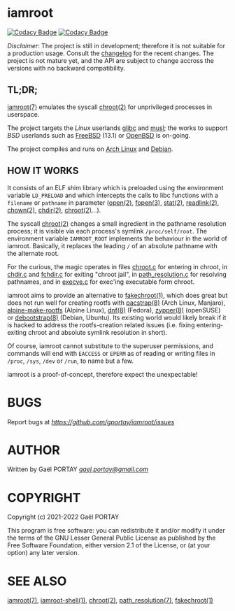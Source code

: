 # iamroot

[![Codacy Badge](https://api.codacy.com/project/badge/Grade/b167e3d1271545d2b6e1a416bcf3d00d)](https://app.codacy.com/gh/gportay/iamroot?utm_source=github.com&utm_medium=referral&utm_content=gportay/iamroot&utm_campaign=Badge_Grade_Settings)
[![Codacy Badge](https://app.codacy.com/project/badge/Coverage/db94176b5c354fe7bbdf93a194064140)](https://www.codacy.com/gh/gportay/iamroot/dashboard?utm_source=github.com&utm_medium=referral&utm_content=gportay/iamroot&utm_campaign=Badge_Coverage)

_Disclaimer_: The project is still in development; therefore it is not suitable
for a production usage. Consult the [changelog] for the recent changes. The
project is not mature yet, and the API are subject to change accross the
versions with no backward compatibility.

## TL;DR;

[iamroot(7)] emulates the syscall [chroot(2)] for unprivileged processes in
userspace.

The project targets the *Linux* userlands [glibc] and [musl]; the works to
support *BSD* userlands such as [FreeBSD] (13.1) or [OpenBSD] is on-going.

The project compiles and runs on [Arch Linux] and [Debian].

## HOW IT WORKS

It consists of an ELF shim library which is preloaded using the environment
variable `LD_PRELOAD` and which intercepts the calls to libc functions with a
`filename` or `pathname` in parameter ([open(2)], [fopen(3)], [stat(2)],
[readlink(2)], [chown(2)], [chdir(2)], [chroot(2)]...).

The syscall [chroot(2)] changes a small ingredient in the pathname resolution
process; it is visible via each process's symlink `/proc/self/root`. The
environment variable `IAMROOT_ROOT` implements the behaviour in the world of
iamroot. Basically, it replaces the leading `/` of an absolute pathname with
the alternate root.

For the curious, the magic operates in files [chroot.c](chroot.c) for entering
in chroot, in [chdir.c](chdir.c) and [fchdir.c](fchdir.c) for exiting "chroot
jail", in [path_resolution.c](path_resolution.c) for resolving pathnames, and
in [execve.c](execve.c) for exec'ing executable form chroot.

iamroot aims to provide an alternative to [fakechroot(1)], which does great but
does not run well for creating rootfs with [pacstrap(8)] (Arch Linux, Manjaro),
[alpine-make-rootfs] (Alpine Linux), [dnf(8)] (Fedora), [zypper(8)] (openSUSE)
or [debootstrap(8)] (Debian, Ubuntu). Its existing world would likely break if
it is hacked to address the rootfs-creation related issues (i.e. fixing
entering-exiting chroot and absolute symlink resolution in short).

Of course, iamroot cannot substitute to the superuser permissions, and commands
will end with `EACCESS` or `EPERM` as of reading or writing files in `/proc`,
`/sys`, `/dev` or `/run`, to name but a few.

iamroot is a proof-of-concept, therefore expect the unexpectable!

# BUGS

Report bugs at *https://github.com/gportay/iamroot/issues*

# AUTHOR

Written by Gaël PORTAY *gael.portay@gmail.com*

# COPYRIGHT

Copyright (c) 2021-2022 Gaël PORTAY

This program is free software: you can redistribute it and/or modify it under
the terms of the GNU Lesser General Public License as published by the Free
Software Foundation, either version 2.1 of the License, or (at your option) any
later version.

# SEE ALSO

[iamroot(7)], [iamroot-shell(1)], [chroot(2)], [path_resolution(7)],
[fakechroot(1)]

[Arch Linux]: https://archlinux.org/
[Debian]: https://www.debian.org/
[FreeBSD]: https://www.freebsd.org/
[OpenBSD]: https://www.openbsd.org/
[alpine-make-rootfs]: https://github.com/alpinelinux/alpine-make-rootfs/blob/master/README.adoc
[changelog]: CHANGELOG.md#unreleased
[chdir(2)]: https://linux.die.net/man/2/chdir
[chown(2)]: https://linux.die.net/man/2/chown
[chroot(2)]: https://linux.die.net/man/2/chroot
[debootstrap(8)]: https://linux.die.net/man/8/debootstrap
[dnf(8)]: https://dnf.readthedocs.io/en/latest/command_ref.html
[fakechroot(1)]: https://linux.die.net/man/1/fakechroot
[fchdir(2)]: https://linux.die.net/man/2/fchdir
[fopen(3)]: https://linux.die.net/man/3/fopen
[glibc]: https://www.gnu.org/software/libc/
[iamroot(7)]: iamroot.7.adoc
[iamroot-shell(1)]: iamroot-shell.1.adoc
[musl]: https://www.musl-libc.org/
[open(2)]: https://linux.die.net/man/2/open
[pacstrap(8)]: https://man.archlinux.org/man/pacstrap.8
[path_resolution(7)]: https://linux.die.net/man/7/path_resolution
[readlink(2)]: https://linux.die.net/man/2/readlink
[stat(2)]: https://linux.die.net/man/2/stat
[zypper(8)]: https://en.opensuse.org/SDB:Zypper_manual_(plain)
